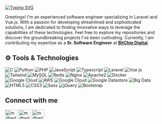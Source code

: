 [![Typing SVG](https://readme-typing-svg.demolab.com?font=Grenze&size=28&duration=4000&pause=2000&color=8A38D5&width=300&lines=Hi,+++I'm+Md+Hedayet+Ullah)](https://git.io/typing-svg)

Greetings! I'm an experienced software engineer specializing in Laravel and Vue.js. With a passion for developing streamlined and sophisticated solutions, I am dedicated to finding innovative ways to leverage the capabilities of these technologies. Feel free to explore my repositories and discover the groundbreaking projects I've been cultivating.
Currently, I am contributing my expertise as a **Sr. Software Engineer** at **[BitChip Digital](https://bitchipdigital.com)**.

<!-- <div style="display: flex;">
  <a align="bottom" href="https://github.com/mdhedayet/mdhedayet/raw/main/mdhedayet.pdf" download>Download Resume </a>
  <img align="top" src="https://img.icons8.com/windows/32/000000/download--v1.png"/>
</div> -->


##  ⚙️ Tools & Technologies

<p align="left">

<img alt="C" src="https://img.shields.io/badge/c%20-%2300599C.svg?&style=for-the-badge&logo=c&logoColor=white"/> 
<img alt="Python" src="https://img.shields.io/badge/python%20-%2314354C.svg?&style=for-the-badge&logo=python&logoColor=white"/> 
<img alt="PHP" src="https://img.shields.io/badge/PHP%20-%23FF9900.svg?&style=for-the-badge&logo=php&logoColor=white"/>
<img alt="JavaScript" src="https://img.shields.io/badge/javascript%20-%23323330.svg?&style=for-the-badge&logo=javascript&logoColor=%23F7DF1E"/>
<img alt="Typescript" src="https://img.shields.io/badge/typescript%20-%230769AD.svg?&style=for-the-badge&logo=typescript&logoColor=white"/>
<img alt="Laravel" src="https://img.shields.io/badge/laravel%20-%23FF2D20.svg?&style=for-the-badge&logo=laravel&logoColor=white"/>
<img alt="Vue js" src="https://img.shields.io/badge/Vue.js-%234FC08D?style=for-the-badge&logo=vuedotjs&logoColor=white"/>
<img alt="Tailwind" src="https://img.shields.io/badge/tailwind%20-%23006D95.svg?&style=for-the-badge&logo=css3&logoColor=white"/>
<img alt="MySQL" src="https://img.shields.io/badge/mysql-%2300f.svg?&style=for-the-badge&logo=mysql&logoColor=white"/>
<img alt="Redis" src="https://img.shields.io/badge/redis-%23DC382D.svg?&style=for-the-badge&logo=redis&logoColor=white"/>
<img alt="Nginx" src="https://img.shields.io/badge/ngnix%20-%23009639.svg?&style=for-the-badge&logo=nginx&logoColor=white"/>
<img alt="Apache2" src="https://img.shields.io/badge/apache2%20-%23D22128.svg?&style=for-the-badge&logo=apache&logoColor=white"/>
<img alt="Docker" src="https://img.shields.io/badge/docker%20-%232496ED.svg?&style=for-the-badge&logo=docker&logoColor=white"/>
<img alt="Google Cloud" src="https://img.shields.io/badge/VPS%20-%23EA4335.svg?&style=for-the-badge&logo=googlecloud&logoColor=white"/>
<img alt="AWS" src="https://img.shields.io/badge/aws%20-%23FF9900.svg?&style=for-the-badge&logo=amazonaws&logoColor=white"/>
<img alt="Google Cloud" src="https://img.shields.io/badge/googlecloud%20-%234285F4.svg?&style=for-the-badge&logo=googlecloud&logoColor=white"/>
<img alt="Google Datastore" src="https://img.shields.io/badge/Google_Datastore%20-%23044A64.svg?&style=for-the-badge&logo=googlecloud&logoColor=white"/>
<img alt="Big Data" src="https://img.shields.io/badge/Big_Data%20-%23004D7A.svg?&style=for-the-badge&logo=googlecloud&logoColor=white"/>
<img alt="HTML5" src="https://img.shields.io/badge/html5%20-%23E34F26.svg?&style=for-the-badge&logo=html5&logoColor=white"/>
<img alt="CSS3" src="https://img.shields.io/badge/css3%20-%231572B6.svg?&style=for-the-badge&logo=css3&logoColor=white"/>
<img alt="Sass" src="https://img.shields.io/badge/sass%20-%23CC6699.svg?&style=for-the-badge&logo=sass&logoColor=white"/>
<img alt="jQuery" src="https://img.shields.io/badge/jquery%20-%230769AD.svg?&style=for-the-badge&logo=jquery&logoColor=white"/>
<img alt="Bootstrap" src="https://img.shields.io/badge/bootstrap%20-%237952B3.svg?&style=for-the-badge&logo=bootstrap&logoColor=white"/>


## Connect with me
<p align="left">
<a href="https://twitter.com/MdHedayet_Ullah" target="blank"><img align="center" src="https://raw.githubusercontent.com/rahuldkjain/github-profile-readme-generator/master/src/images/icons/Social/twitter.svg" alt="mdhedayet" height="30" width="40" /></a>
<a href="https://linkedin.com/in/mdhedayetullah/" target="blank"><img align="center" src="https://raw.githubusercontent.com/rahuldkjain/github-profile-readme-generator/master/src/images/icons/Social/linked-in-alt.svg" alt="mdhedayet" height="30" width="40" /></a>
 <a href="https://www.facebook.com/012Md.Hedayet.Ullah" target="blank"><img align="center" src="https://raw.githubusercontent.com/rahuldkjain/github-profile-readme-generator/master/src/images/icons/Social/facebook.svg" alt="mdhedayet" height="30" width="40" /></a>
 
</p>

<!-- ## Support

<p><a href="https://www.buymeacoffee.com/mdhedayet" target="_blank"> <img align="left" src="https://cdn.buymeacoffee.com/buttons/v2/default-yellow.png" height="50" width="210" alt="mdhedayet" /></a></p>

<br> -->

